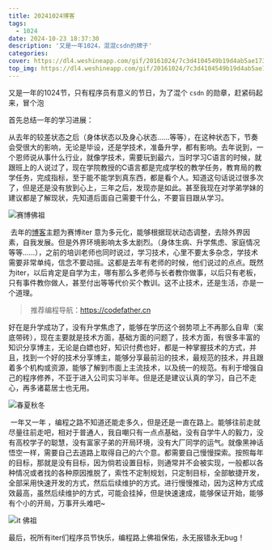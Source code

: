 ```yaml
---
title: 20241024博客
tags:
  - 1024
date: 2024-10-23 18:37:30
description: '又是一年1024，混混csdn的牌子'
categories:
cover: https://dl4.weshineapp.com/gif/20161024/7c3d4104549b19d4ab5ae173b403d580.gif?f=micro_56iL5bqP5ZGY
top_img: https://dl4.weshineapp.com/gif/20161024/7c3d4104549b19d4ab5ae173b403d580.gif?f=micro_56iL5bqP5ZGY
---
```


又是一年的1024节，只有程序员有意义的节日，为了混个 `csdn` 的勋章，赶紧码起来，冒个泡

首先总结一年的学习进展：

从去年的较差状态之后（身体状态以及身心状态……等等），在这种状态下，节奏会受很大的影响，无论是毕设，还是学技术，准备升学，都有影响。去年说到，一个恩师说从事什么行业，就像学技术，需要玩到最六，当时学习C语言的时候，就跟班上的人说过了，现在学院教授的C语言都是完成学校的教学任务，教育局的教学任务，完成指标，至于能不能学到真东西，都是看个人。知道这句话说过很多次了，但是还是没有放到心上，三年之后，发现亦是如此。甚至我现在对学弟学妹的建议都是了解现状，先知道后面自己需要干什么，不要盲目跟从学习。

![赛博佛祖](https://img.zcool.cn/community/0169ya2lxarctfs5ubo4dv3132.png)

​	去年的[博客](https://znxs.vip/2023/10/23/1024%E7%A8%8B%E5%BA%8F%E5%91%98%E8%8A%82/)主题为赛博iter  意为多元化，能够根据现状动态调整，去除外界因素，自我发展。但是外界环境影响太多太剧烈。（身体生病、升学焦虑、家庭情况等等……），之前的培训老师也同时说过，学习技术，心里不要太多杂念，学技术需要非常单纯，信念不要动摇。这都是去年有老师的时候，他们说过的点点。既然为iter，以后肯定是自学为主，哪有那么多老师与长者教你做事，以后只有老板，只有事件教你做人，甚至付出等等代价买个教训。这不止技术，还是生活，亦是一个道理。



> ​	推荐编程导航：https://codefather.cn



​	好在是升学成功了，没有升学焦虑了，能够在学历这个弱势项上不再那么自卑（案底带砖），现在主要就是技术方面，基础方面的问题了，技术方面，有很多丰富的知识分享博主，无论是白嫖也好，知识付费也好，都是一种掌握技术的方式，并且，找到一个好的技术分享博主，能够分享最前沿的技术，最规范的技术，并且跟着多个机构或资源，能够了解到市面上主流技术，以及统一的规范。有利于增强自己的程序修养，不亚于进入公司实习半年。但是还是建议认真的学习，自己不走心，再多诸葛居士也无用。

![春夏秋冬](https://tse2-mm.cn.bing.net/th/id/OIP-C.2QcB-lGhe5dxOiSgA67WBgHaEK?w=329&h=185&c=7&r=0&o=5&dpr=1.5&pid=1.7)

​	一年又一年 ，编程之路不知道还能走多久，但是还是一直在路上。能够往前走就尽量往前走吧，相对于普通人，我自嘲只有一点点基础，没有自学牛人的毅力，没有高校学子的聪慧，没有富家子弟的开局环境，没有大厂同学的运气。就像黑神话悟空一样，需要自己去道路上取得自己的六个意。都需要自己慢慢探索。按照每年的目标，那就是没有目标，因为倘若设置目标，则通常并不会被实现，一般都以各种情况或者找的各种原因推脱了，索性不定制规划，只定制目标，全部敏捷开发，全部采用快速开发的方式，然后后续维护的方式。进行慢慢推动，因为这种方式成效最高，虽然后续维护的方式，可能会挂掉，但是快速速成，能够保证开始，能够有个小的开局，万事开头难吧~

![it 佛祖](https://tse4-mm.cn.bing.net/th/id/OIP-C.A2NIBpPyBCTLeytmDYENTQHaGE?w=232&h=190&c=7&r=0&o=5&dpr=1.5&pid=1.7)

​	最后，祝所有iter们程序员节快乐，编程路上佛祖保佑，永无报错永无bug！

